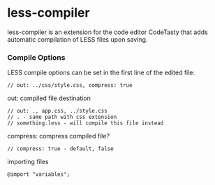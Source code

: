 # less-compiler

less-compiler is an extension for the code editor CodeTasty that adds automatic compilation of LESS files upon saving.


### Compile Options

LESS compile options can be set in the first line of the edited file:

    // out: ../css/style.css, compress: true

out: compiled file destination

    // out: ., app.css, ../style.css
    // . - same path with css extension
    // something.less - will compile this file instead
	
compress: compress compiled file?

    // compress: true - default, false

importing files

    @import "variables";